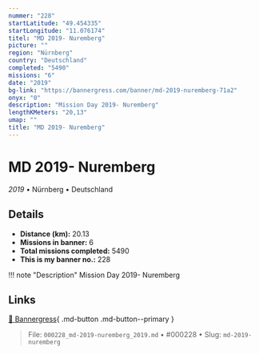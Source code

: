 ```yaml
---
nummer: "228"
startLatitude: "49.454335"
startLongitude: "11.076174"
titel: "MD 2019- Nuremberg"
picture: ""
region: "Nürnberg"
country: "Deutschland"
completed: "5490"
missions: "6"
date: "2019"
bg-link: "https://bannergress.com/banner/md-2019-nuremberg-71a2"
onyx: "0"
description: "Mission Day 2019- Nuremberg"
lengthKMeters: "20,13"
umap: ""
title: "MD 2019- Nuremberg"
---
```

# MD 2019- Nuremberg

*2019* • Nürnberg • Deutschland



## Details
- **Distance (km):** 20.13
- **Missions in banner:** 6
- **Total missions completed:** 5490
- **This is my banner no.:** 228


!!! note "Description"
    Mission Day 2019- Nuremberg



## Links
[🔗 Bannergress](https://bannergress.com/banner/md-2019-nuremberg-71a2){ .md-button .md-button--primary }



> File: `000228_md-2019-nuremberg_2019.md` • #000228 • Slug: `md-2019-nuremberg`

